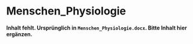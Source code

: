 # Menschen_Physiologie

**Inhalt fehlt. Ursprünglich in `Menschen_Physiologie.docx`. Bitte Inhalt hier ergänzen.**
